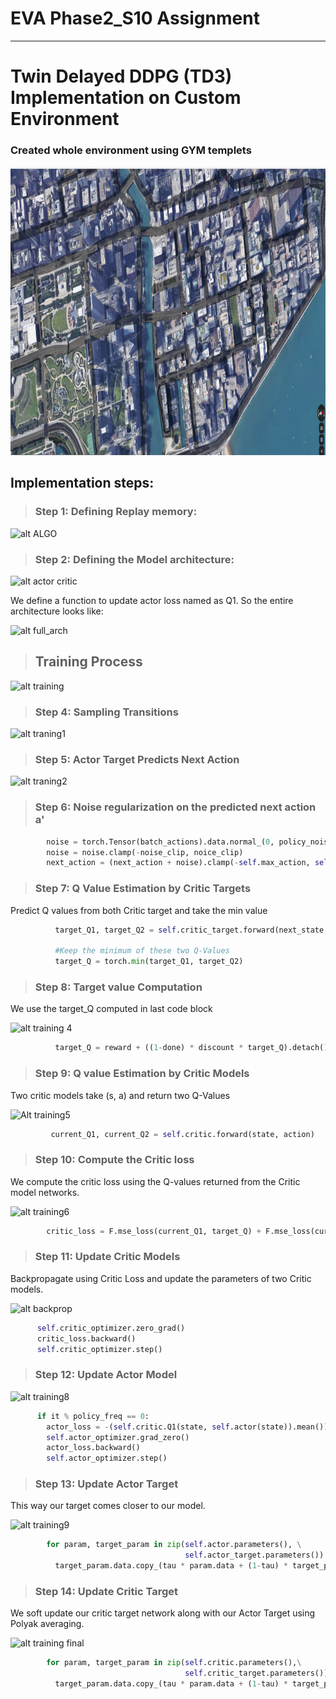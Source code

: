 # EVA Phase2_S10 Assignment
***

# Twin Delayed DDPG (TD3) Implementation on Custom Environment

### Created whole environment using GYM templets


<a rel="Link to the video">![Car Movement](https://github.com/hardayal/EVA/blob/master/Phase2_S10/images/car_movement.png)</a>


## Implementation steps:

> ### Step 1: Defining Replay memory:

![alt ALGO](https://i.imgur.com/l6IoD3h.png)

> ### Step 2: Defining the Model architecture:

![alt actor critic](https://i.imgur.com/TI8naMe.png)

We define a function to update actor loss named as Q1. So the entire architecture looks like:

![alt full_arch](https://i.imgur.com/40dicZM.png)


> ## Training Process

![alt training](https://i.imgur.com/XchSvHL.png)

> ### Step 4: Sampling Transitions

![alt traning1](https://i.imgur.com/Nd5IdSl.png)


> ### Step 5: Actor Target Predicts Next Action 

![alt traning2](https://i.imgur.com/YN9fWkf.png)

> ### Step 6: Noise regularization on the predicted next action a'


```python
        noise = torch.Tensor(batch_actions).data.normal_(0, policy_noise).to(device)
        noise = noise.clamp(-noise_clip, noice_clip)
        next_action = (next_action + noise).clamp(-self.max_action, self.max_action)
```



> ### Step 7: Q Value Estimation by Critic Targets

Predict Q values from both Critic target and take the min value

```python
          target_Q1, target_Q2 = self.critic_target.forward(next_state, next_action)

          #Keep the minimum of these two Q-Values
          target_Q = torch.min(target_Q1, target_Q2)
```

> ### Step 8: Target value Computation

We use the target_Q computed in last code block


![alt training 4](https://i.imgur.com/1D9SRsQ.png)



```python
		  target_Q = reward + ((1-done) * discount * target_Q).detach()
```


> ### Step 9: Q value Estimation by Critic Models

Two critic models take (s, a) and return two Q-Values

![Alt training5](https://i.imgur.com/oa129cc.png)

```python
		 current_Q1, current_Q2 = self.critic.forward(state, action)
```


> ### Step 10: Compute the Critic loss 

We compute the critic loss using the Q-values returned from the Critic model networks.

![alt training6](https://i.imgur.com/hmhAElA.png)

```python
        critic_loss = F.mse_loss(current_Q1, target_Q) + F.mse_loss(current_Q2, target_Q)
```



> ### Step 11: Update Critic Models

Backpropagate using Critic Loss and update the parameters of two Critic models.

![alt backprop](https://i.imgur.com/MtNQqjV.png)



```python
      self.critic_optimizer.zero_grad()
      critic_loss.backward()
      self.critic_optimizer.step()
```



> ### Step 12: Update Actor Model

![alt training8](https://i.imgur.com/KV9YnPx.png)


```python
      if it % policy_freq == 0:
        actor_loss = -(self.critic.Q1(state, self.actor(state)).mean())
        self.actor_optimizer.grad_zero()
        actor_loss.backward()
        self.actor_optimizer.step()
```

> ### Step 13: Update Actor Target

This way our target comes closer to our model. 

![alt training9](https://i.imgur.com/akToYxM.png)

```python
        for param, target_param in zip(self.actor.parameters(), \
                                       self.actor_target.parameters()):
          target_param.data.copy_(tau * param.data + (1-tau) * target_param.data)

```





> ### Step 14: Update Critic Target 

We soft update our critic target network along with our Actor Target using Polyak averaging.

![alt training final](https://i.imgur.com/fvX9eZK.png)

```python
        for param, target_param in zip(self.critic.parameters(),\
                                       self.critic_target.parameters()):
          target_param.data.copy_(tau * param.data + (1-tau) * target_param.data)
```


